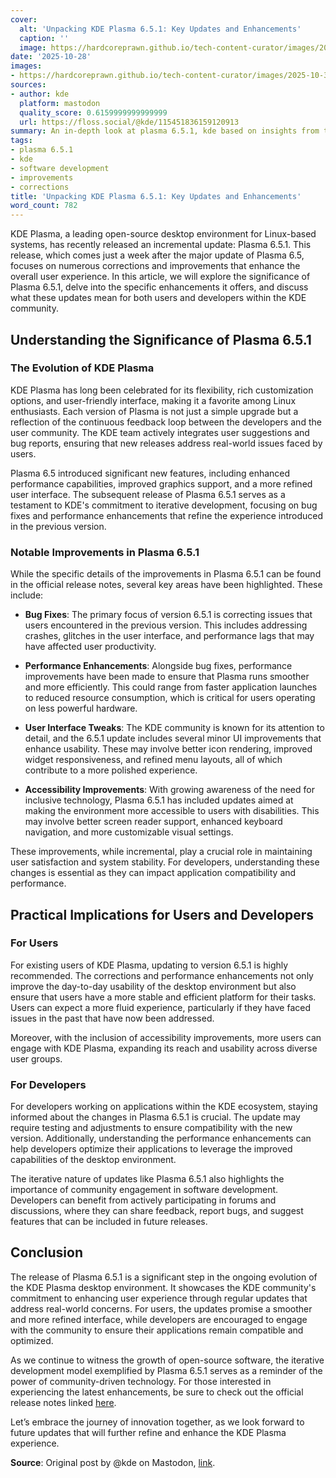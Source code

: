 ```yaml
---
cover:
  alt: 'Unpacking KDE Plasma 6.5.1: Key Updates and Enhancements'
  caption: ''
  image: https://hardcoreprawn.github.io/tech-content-curator/images/2025-10-30-support-kde-fight-hobgoblins.png
date: '2025-10-28'
images:
- https://hardcoreprawn.github.io/tech-content-curator/images/2025-10-30-support-kde-fight-hobgoblins-icon.png
sources:
- author: kde
  platform: mastodon
  quality_score: 0.6159999999999999
  url: https://floss.social/@kde/115451836159120913
summary: An in-depth look at plasma 6.5.1, kde based on insights from the tech community.
tags:
- plasma 6.5.1
- kde
- software development
- improvements
- corrections
title: 'Unpacking KDE Plasma 6.5.1: Key Updates and Enhancements'
word_count: 782
---
```


KDE Plasma, a leading open-source desktop environment for Linux-based systems, has recently released an incremental update: Plasma 6.5.1. This release, which comes just a week after the major update of Plasma 6.5, focuses on numerous corrections and improvements that enhance the overall user experience. In this article, we will explore the significance of Plasma 6.5.1, delve into the specific enhancements it offers, and discuss what these updates mean for both users and developers within the KDE community.

## Understanding the Significance of Plasma 6.5.1

### The Evolution of KDE Plasma

KDE Plasma has long been celebrated for its flexibility, rich customization options, and user-friendly interface, making it a favorite among Linux enthusiasts. Each version of Plasma is not just a simple upgrade but a reflection of the continuous feedback loop between the developers and the user community. The KDE team actively integrates user suggestions and bug reports, ensuring that new releases address real-world issues faced by users.

Plasma 6.5 introduced significant new features, including enhanced performance capabilities, improved graphics support, and a more refined user interface. The subsequent release of Plasma 6.5.1 serves as a testament to KDE's commitment to iterative development, focusing on bug fixes and performance enhancements that refine the experience introduced in the previous version.

### Notable Improvements in Plasma 6.5.1

While the specific details of the improvements in Plasma 6.5.1 can be found in the official release notes, several key areas have been highlighted. These include:

- **Bug Fixes**: The primary focus of version 6.5.1 is correcting issues that users encountered in the previous version. This includes addressing crashes, glitches in the user interface, and performance lags that may have affected user productivity.

- **Performance Enhancements**: Alongside bug fixes, performance improvements have been made to ensure that Plasma runs smoother and more efficiently. This could range from faster application launches to reduced resource consumption, which is critical for users operating on less powerful hardware.

- **User Interface Tweaks**: The KDE community is known for its attention to detail, and the 6.5.1 update includes several minor UI improvements that enhance usability. These may involve better icon rendering, improved widget responsiveness, and refined menu layouts, all of which contribute to a more polished experience.

- **Accessibility Improvements**: With growing awareness of the need for inclusive technology, Plasma 6.5.1 has included updates aimed at making the environment more accessible to users with disabilities. This may involve better screen reader support, enhanced keyboard navigation, and more customizable visual settings.

These improvements, while incremental, play a crucial role in maintaining user satisfaction and system stability. For developers, understanding these changes is essential as they can impact application compatibility and performance.

## Practical Implications for Users and Developers

### For Users

For existing users of KDE Plasma, updating to version 6.5.1 is highly recommended. The corrections and performance enhancements not only improve the day-to-day usability of the desktop environment but also ensure that users have a more stable and efficient platform for their tasks. Users can expect a more fluid experience, particularly if they have faced issues in the past that have now been addressed.

Moreover, with the inclusion of accessibility improvements, more users can engage with KDE Plasma, expanding its reach and usability across diverse user groups.

### For Developers

For developers working on applications within the KDE ecosystem, staying informed about the changes in Plasma 6.5.1 is crucial. The update may require testing and adjustments to ensure compatibility with the new version. Additionally, understanding the performance enhancements can help developers optimize their applications to leverage the improved capabilities of the desktop environment.

The iterative nature of updates like Plasma 6.5.1 also highlights the importance of community engagement in software development. Developers can benefit from actively participating in forums and discussions, where they can share feedback, report bugs, and suggest features that can be included in future releases.

## Conclusion

The release of Plasma 6.5.1 is a significant step in the ongoing evolution of the KDE Plasma desktop environment. It showcases the KDE community's commitment to enhancing user experience through regular updates that address real-world concerns. For users, the updates promise a smoother and more refined interface, while developers are encouraged to engage with the community to ensure their applications remain compatible and optimized.

As we continue to witness the growth of open-source software, the iterative development model exemplified by Plasma 6.5.1 serves as a reminder of the power of community-driven technology. For those interested in experiencing the latest enhancements, be sure to check out the official release notes linked [here](https://kde.org/announcements/plasma/6/6.5.1/).

Let’s embrace the journey of innovation together, as we look forward to future updates that will further refine and enhance the KDE Plasma experience.

**Source**: Original post by @kde on Mastodon, [link](https://floss.social/@kde/115451836159120913).